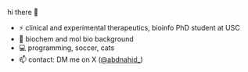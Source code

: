 hi there 👋

- ⚡ clinical and experimental therapeutics, bioinfo PhD student at USC
- 📖 biochem and mol bio background
- 💻 programming, soccer, cats
- 📫 contact: DM me on X ([@abdnahid_](https://x.com/abdnahid_))


<!--
- 🔭 I’m currently working on ...
- 🌱 I’m currently learning ...
- 👯 I’m looking to collaborate on ...
- 🤔 I’m looking for help with ...
- 💬 Ask me about ...
- 📫 How to reach me: ...
- 😄 Pronouns: ...
- ⚡ Fun fact: ...
-->

